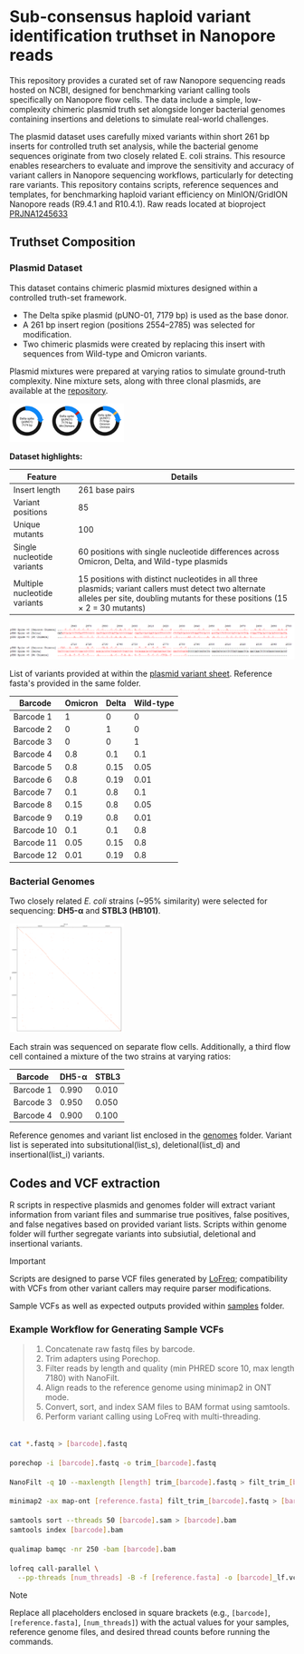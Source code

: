 # Sub-consensus haploid variant identification truthset in Nanopore reads
This repository provides a curated set of raw Nanopore sequencing reads hosted on NCBI, designed for benchmarking variant calling tools specifically on Nanopore flow cells. The data include a simple, low-complexity chimeric plasmid truth set alongside longer bacterial genomes containing insertions and deletions to simulate real-world challenges.

The plasmid dataset uses carefully mixed variants within short 261 bp inserts for controlled truth set analysis, while the bacterial genome sequences originate from two closely related E. coli strains. This resource enables researchers to evaluate and improve the sensitivity and accuracy of variant callers in Nanopore sequencing workflows, particularly for detecting rare variants.
This repository contains scripts, reference sequences and templates, for benchmarking haploid variant efficiency on MinION/GridION Nanopore reads (R9.4.1 and R10.4.1).
Raw reads located at bioproject [PRJNA1245633](https://www.ncbi.nlm.nih.gov/bioproject/1245633)   

## Truthset Composition

### Plasmid Dataset

This dataset contains chimeric plasmid mixtures designed within a controlled truth-set framework.

- The Delta spike plasmid (pUNO-01, 7179 bp) is used as the base donor.  
- A 261 bp insert region (positions 2554–2785) was selected for modification.  
- Two chimeric plasmids were created by replacing this insert with sequences from Wild-type and Omicron variants.  

Plasmid mixtures were prepared at varying ratios to simulate ground-truth complexity. Nine mixture sets, along with three clonal plasmids, are available at the [repository](https://www.ncbi.nlm.nih.gov/bioproject/1245633).

<img src="/img/vector.png" alt="plasmid design" style="width:40%; height:auto;"/>


**Dataset highlights:**

| Feature                     | Details                                         |
|-----------------------------|------------------------------------------------|
| Insert length               | 261 base pairs                                  |
| Variant positions           | 85                                              |
| Unique mutants              | 100                                             |
| Single nucleotide variants  | 60 positions with single nucleotide differences across Omicron, Delta, and Wild-type plasmids |
| Multiple nucleotide variants| 15 positions with distinct nucleotides in all three plasmids; variant callers must detect two alternate alleles per site, doubling mutants for these positions (15 × 2 = 30 mutants)  |

 
![dot_aln](img/dot_aln.png)

List of variants provided at within the [plasmid variant sheet](/plasmids/list_vector.xlsx). Reference fasta's provided in the same folder. 

| Barcode    | Omicron | Delta | Wild-type |
|------------|---------|-------|-----------|
| Barcode 1  | 1       | 0     | 0         |
| Barcode 2  | 0       | 1     | 0         |
| Barcode 3  | 0       | 0     | 1         |
| Barcode 4  | 0.8     | 0.1   | 0.1       |
| Barcode 5  | 0.8     | 0.15  | 0.05      |
| Barcode 6  | 0.8     | 0.19  | 0.01      |
| Barcode 7  | 0.1     | 0.8   | 0.1       |
| Barcode 8  | 0.15    | 0.8   | 0.05      |
| Barcode 9  | 0.19    | 0.8   | 0.01      |
| Barcode 10 | 0.1     | 0.1   | 0.8       |
| Barcode 11 | 0.05    | 0.15  | 0.8       |
| Barcode 12 | 0.01    | 0.19  | 0.8       |

### Bacterial Genomes

Two closely related *E. coli* strains (~95% similarity) were selected for sequencing: **DH5-α** and **STBL3 (HB101)**. 

<img src="img/genome_pair.png" alt="dot" style="width:40%; height:auto;"/>

Each strain was sequenced on separate flow cells. Additionally, a third flow cell contained a mixture of the two strains at varying ratios:

| Barcode        | DH5-α  | STBL3  |
|----------------|--------|--------|
|Barcode 1       | 0.990  | 0.010  |
|Barcode 3       | 0.950  | 0.050  |
|Barcode 4       | 0.900  | 0.100  |

Reference genomes and variant list enclosed in the [genomes](/genomes) folder. Variant list is seperated into subsitutional(list_s), deletional(list_d) and insertional(list_i) variants.   

## Codes and VCF extraction 
R scripts in respective plasmids and genomes folder will extract variant information from variant files and summarise true positives, false positives, and false negatives based on provided variant lists. Scripts within genome folder will further segregate variants into subsiutial, deletional and insertional variants. 
> [!Important]
> Scripts are designed to parse VCF files generated by [LoFreq](https://csb5.github.io/lofreq/); compatibility with VCFs from other variant callers may require parser modifications.

Sample VCFs as well as expected outputs provided within [samples](/samples) folder. 
### Example Workflow for Generating Sample VCFs

> 1) Concatenate raw fastq files by barcode.
> 2) Trim adapters using Porechop.
> 3)  Filter reads by length and quality (min PHRED score 10, max length 7180) with NanoFilt.
> 4)  Align reads to the reference genome using minimap2 in ONT mode.
> 5)  Convert, sort, and index SAM files to BAM format using samtools.
> 6)  Perform variant calling using LoFreq with multi-threading.

```bash

cat *.fastq > [barcode].fastq

porechop -i [barcode].fastq -o trim_[barcode].fastq

NanoFilt -q 10 --maxlength [length] trim_[barcode].fastq > filt_trim_[barcode].fastq

minimap2 -ax map-ont [reference.fasta] filt_trim_[barcode].fastq > [barcode].sam

samtools sort --threads 50 [barcode].sam > [barcode].bam
samtools index [barcode].bam

qualimap bamqc -nr 250 -bam [barcode].bam

lofreq call-parallel \
  --pp-threads [num_threads] -B -f [reference.fasta] -o [barcode]_lf.vcf [barcode].bam

```
> [!Note]
> Replace all placeholders enclosed in square brackets (e.g., `[barcode]`, `[reference.fasta]`, `[num_threads]`) with the actual values for your samples, reference genome files, and desired thread counts before running the commands.



